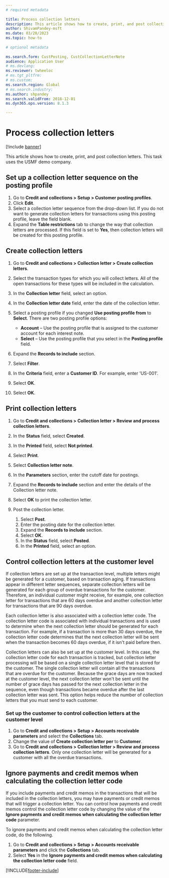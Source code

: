 ```yaml
--- 
# required metadata 
 
title: Process collection letters
description: This article shows how to create, print, and post collection letters. 
author: ShivamPandey-msft
ms.date: 03/28/2023
ms.topic: how-to 
 
# optional metadata 
 
ms.search.form: CustPosting, CustCollectionLetterNote   
audience: Application User 
# ms.devlang:  
ms.reviewer: twheeloc
# ms.tgt_pltfrm:  
# ms.custom:  
ms.search.region: Global
# ms.search.industry: 
ms.author: shpandey
ms.search.validFrom: 2018-12-01 
ms.dyn365.ops.version: 8.1.3

---
```

# Process collection letters

[!include [banner](../../includes/banner.md)]

This article shows how to create, print, and post collection letters. This task uses the USMF demo company.

## Set up a collection letter sequence on the posting profile
1. Go to **Credit and collections > Setup > Customer posting profiles**.
2. Click **Edit**.
3. Select a collection letter sequence from the drop-down list. If you do not want to generate collection letters for transactions using this posting profile, leave the field blank.  
4. Expand the **Table restrictions** tab to change the way that collection letters are processed. If this field is set to **Yes**, then collection letters will be created for this posting profile.  

## Create collection letters
1. Go to **Credit and collections > Collection letter > Create collection letters**.
2. Select the transaction types for which you will collect letters. All of the open transactions for these types will be included in the calculation.  
3. In the **Collection letter** field, select an option.
4. In the **Collection letter date** field, enter the date of the collection letter.
5. Select a posting profile if you changed **Use posting profile from** to **Select**. There are two posting profile options:   

   - **Account** – Use the posting profile that is assigned to the customer account for each interest note.   
   - **Select** – Use the posting profile that you select in the **Posting profile** field.  

6. Expand the **Records to include** section.
7. Select **Filter**.
8. In the **Criteria** field, enter a **Customer ID**. For example, enter 'US-001'.
9. Select **OK**.
10. Select **OK**.

## Print collection letters
1. Go to **Credit and collections > Collection letter > Review and process collection letters**.
2. In the **Status** field, select **Created**.
3. In the **Printed** field, select **Not printed**.
4. Select **Print**.
5. Select **Collection letter note**.
6. In the **Parameters** section, enter the cutoff date for postings.
7. Expand the **Records to include** section and enter the details of the Collection letter note.
8. Select **OK** to print the collection letter.
9. Post the collection letter.

    1. Select **Post**.
    1. Enter the posting date for the collection letter.
    1. Expand the **Records to include** section.
    1. Select **OK**.
    1. In the **Status** field, select **Posted**.
    1. In the **Printed** field, select an option.

## Control collection letters at the customer level
If collection letters are set up at the transaction level, multiple letters might be generated for a customer, based on transaction aging. If transactions appear in different letter sequences, separate collection letters will be generated for each group of overdue transactions for the customer. Therefore, an individual customer might receive, for example, one collection letter for transactions that are 60 days overdue and another collection letter for transactions that are 90 days overdue. 

Each collection letter is also associated with a collection letter code. The collection letter code is associated with individual transactions and is used to determine when the next collection letter should be generated for each transaction. For example, if a transaction is more than 30 days overdue, the collection letter code determines that the next collection letter will be sent when the transaction becomes 60 days overdue, if it isn't paid before then. 

Collection letters can also be set up at the customer level. In this case, the collection letter code for each transaction is tracked, but collection letter processing will be based on a single collection letter level that is stored for the customer. The single collection letter will contain all the transactions that are overdue for the customer. Because the grace days are now tracked at the customer level, the next collection letter won't be sent until the number of grace days has passed for the next collection letter in the sequence, even though transactions became overdue after the last collection letter was sent. This option helps reduce the number of collection letters that you must send to each customer.

### Set up the customer to control collection letters at the customer level
1.  Go to **Credit and collections > Setup > Accounts receivable parameters** and select the **Collections** tab. 
2.  Change the value of **Create collection letter per** to **Customer**. 
3.  Go to **Credit and collections > Collection letter > Review and process collection letters**. Only one collection letter will be generated for a customer with all the overdue transactions.

## Ignore payments and credit memos when calculating the collection letter code
If you include payments and credit memos in the transactions that will be included in the collection letters, you may have payments or credit memos that will trigger a collection letter. You can control how payments and credit memos control the collection letter code by changing the value of the **Ignore payments and credit memos when calculating the collection letter code** parameter. 

To ignore payments and credit memos when calculating the collection letter code, do the following.

1. Go to **Credit and collections > Setup > Accounts receivable parameters** and click the **Collections** tab. 
2. Select **Yes** in the **Ignore payments and credit memos when calculating the collection letter code** field.


[!INCLUDE[footer-include](../../../includes/footer-banner.md)]
